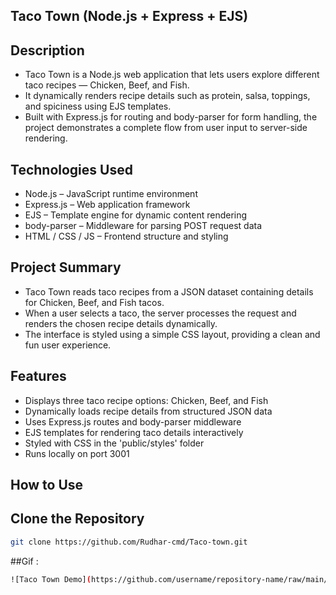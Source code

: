 ## Taco Town (Node.js + Express + EJS)
## Description
- Taco Town is a Node.js web application that lets users explore different taco recipes — Chicken, Beef, and Fish.
- It dynamically renders recipe details such as protein, salsa, toppings, and spiciness using EJS templates.
- Built with Express.js for routing and body-parser for form handling, the project demonstrates a complete flow from user input to server-side rendering.

## Technologies Used
- Node.js – JavaScript runtime environment
- Express.js – Web application framework
- EJS – Template engine for dynamic content rendering
- body-parser – Middleware for parsing POST request data
- HTML / CSS / JS – Frontend structure and styling

## Project Summary
- Taco Town reads taco recipes from a JSON dataset containing details for Chicken, Beef, and Fish tacos.
- When a user selects a taco, the server processes the request and renders the chosen recipe details dynamically.
- The interface is styled using a simple CSS layout, providing a clean and fun user experience.

## Features
- Displays three taco recipe options: Chicken, Beef, and Fish
- Dynamically loads recipe details from structured JSON data
- Uses Express.js routes and body-parser middleware
- EJS templates for rendering taco details interactively
- Styled with CSS in the 'public/styles' folder
- Runs locally on port 3001

## How to Use
## Clone the Repository
```bash
git clone https://github.com/Rudhar-cmd/Taco-town.git
```
##Gif : 
```bash
![Taco Town Demo](https://github.com/username/repository-name/raw/main/assets/taco-town-demo.gif)
